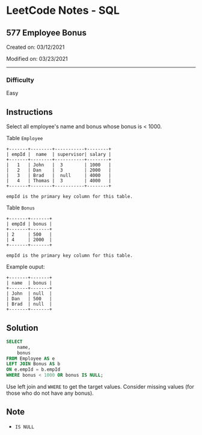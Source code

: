 # LeetCode Notes - SQL

## 577 Employee Bonus

Created on: 03/12/2021

Modified on: 03/23/2021

---

### Difficulty

Easy

## Instructions

Select all employee's name and bonus whose bonus is < 1000.

Table `Employee`

```
+-------+--------+-----------+--------+
| empId |  name  | supervisor| salary |
+-------+--------+-----------+--------+
|   1   | John   |  3        | 1000   |
|   2   | Dan    |  3        | 2000   |
|   3   | Brad   |  null     | 4000   |
|   4   | Thomas |  3        | 4000   |
+-------+--------+-----------+--------+

empId is the primary key column for this table.
```

Table `Bonus`

```
+-------+-------+
| empId | bonus |
+-------+-------+
| 2     | 500   |
| 4     | 2000  |
+-------+-------+

empId is the primary key column for this table.
```

Example ouput:

```
+-------+-------+
| name  | bonus |
+-------+-------+
| John  | null  |
| Dan   | 500   |
| Brad  | null  |
+-------+-------+
```

## Solution

``` sql
SELECT
    name,
    bonus
FROM Employee AS e
LEFT JOIN Bonus AS b
ON e.empId = b.empId
WHERE bonus < 1000 OR bonus IS NULL;
```

Use left join and `WHERE` to get the target values. Consider missing values 
(for those who do not have any bonus).

## Note

- `IS NULL`